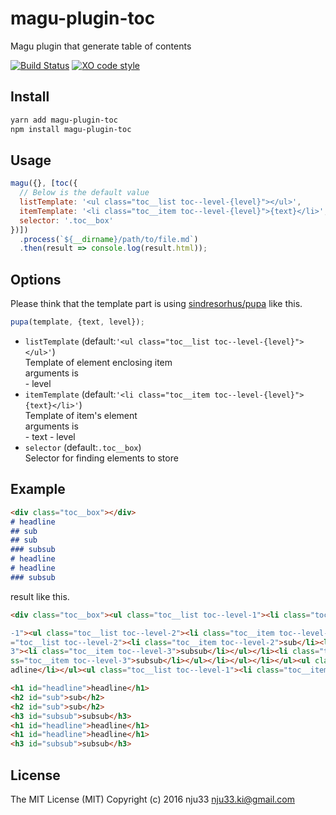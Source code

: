# magu-plugin-toc

Magu plugin that generate table of contents

[![Build Status](https://travis-ci.org/nju33/magu-plugin-toc.svg?branch=master)](https://travis-ci.org/nju33/magu-plugin-toc) [![XO code style](https://img.shields.io/badge/code_style-XO-5ed9c7.svg)](https://github.com/sindresorhus/xo)

## Install

```bash
yarn add magu-plugin-toc
npm install magu-plugin-toc
```

## Usage

```js
magu({}, [toc({
  // Below is the default value
  listTemplate: '<ul class="toc__list toc--level-{level}"></ul>',
  itemTemplate: '<li class="toc__item toc--level-{level}">{text}</li>',
  selector: '.toc__box'
})])
  .process(`${__dirname}/path/to/file.md`)
  .then(result => console.log(result.html));
```

## Options

Please think that the template part is using [sindresorhus/pupa](https://github.com/sindresorhus/pupa) like this.

```js
pupa(template, {text, level});
```

- `listTemplate` (default:`'<ul class="toc__list toc--level-{level}"></ul>'`)
  <div>Template of element enclosing item</div>
  <div>arguments is</div>
    - level
- `itemTemplate` (default:`'<li class="toc__item toc--level-{level}">{text}</li>'`)
  <div>Template of item's element</div>
  <div>arguments is</div>
    - text
    - level
- `selector` (default:`.toc__box`)
  <div>Selector for finding elements to store<div>

## Example

```md
<div class="toc__box"></div>
# headline
## sub
## sub
### subsub
# headline
# headline
### subsub
```

result like this.

```html
<div class="toc__box"><ul class="toc__list toc--level-1"><li class="toc__item toc--level-1">headline</li><li class="toc__item toc--level

-1"><ul class="toc__list toc--level-2"><li class="toc__item toc--level-2">sub</li></ul></li><li class="toc__item toc--level-1"><ul class
="toc__list toc--level-2"><li class="toc__item toc--level-2">sub</li><li class="toc__item toc--level-2"><ul class="toc__list toc--level-
3"><li class="toc__item toc--level-3">subsub</li></ul></li><li class="toc__item toc--level-2"><ul class="toc__list toc--level-3"><li cla
ss="toc__item toc--level-3">subsub</li></ul></li></ul></li></ul><ul class="toc__list toc--level-1"><li class="toc__item toc--level-1">he
adline</li></ul><ul class="toc__list toc--level-1"><li class="toc__item toc--level-1">headline</li></ul></div>

<h1 id="headline">headline</h1>
<h2 id="sub">sub</h2>
<h2 id="sub">sub</h2>
<h3 id="subsub">subsub</h3>
<h1 id="headline">headline</h1>
<h1 id="headline">headline</h1>
<h3 id="subsub">subsub</h3>

```

## License

The MIT License (MIT)
Copyright (c) 2016 nju33 <nju33.ki@gmail.com>

